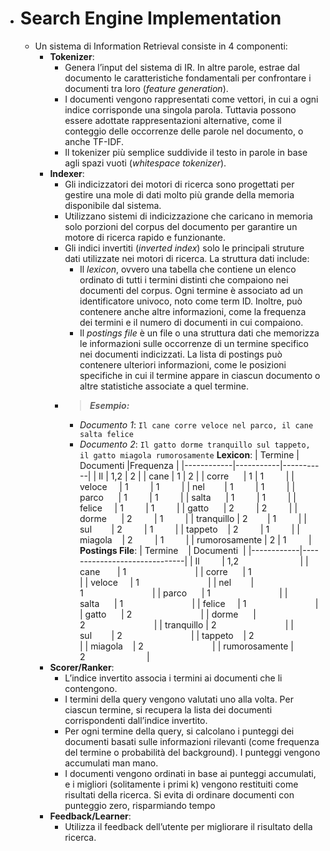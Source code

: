 - # Search Engine Implementation
	- Un sistema di Information Retrieval consiste in 4 componenti:
		- **Tokenizer**:
			- Genera l’input del sistema di IR. In altre parole, estrae dal documento le caratteristiche fondamentali per confrontare i documenti tra loro (_feature generation_).
			- I documenti vengono rappresentati come vettori, in cui a ogni indice corrisponde una singola parola. Tuttavia possono essere adottate rappresentazioni alternative, come il conteggio delle occorrenze delle parole nel documento, o anche TF-IDF.
			- Il tokenizer più semplice suddivide il testo in parole in base agli spazi vuoti (_whitespace tokenizer_).
		- **Indexer**:
			- Gli indicizzatori dei motori di ricerca sono progettati per gestire una mole di dati molto più grande della memoria disponibile dal sistema.
			- Utilizzano sistemi di indicizzazione che caricano in memoria solo porzioni del corpus del documento per garantire un motore di ricerca rapido e funzionante.
			- Gli indici invertiti (_inverted index_) solo le principali struture dati utilizzate nei motori di ricerca. La struttura dati include:
				- Il _lexicon_, ovvero una tabella che contiene un elenco ordinato di tutti i termini distinti che compaiono nei documenti del corpus. Ogni termine è associato ad un identificatore univoco, noto come term ID. Inoltre, può contenere anche altre informazioni, come la frequenza dei termini e il numero di documenti in cui compaiono.
				- Il _postings file_ è un file o una struttura dati che memorizza le informazioni sulle occorrenze di un termine specifico nei  documenti indicizzati. La lista di postings può contenere ulteriori informazioni, come le posizioni specifiche in cui il termine appare in ciascun documento o altre statistiche associate a quel termine.
			- > **_Esempio:_**
			  + *Documento 1*: `Il cane corre veloce nel parco, il cane
			  salta felice`
			  + *Documento 2*: `Il gatto dorme tranquillo sul tappeto, il gatto miagola rumorosamente`
			  **Lexicon**:
			  | Termine | Documenti |Frequenza |
			  |------------|-----------|-----------|
			  | Il | 1,2 | 2 |
			  | cane | 1 | 2 |
			  | corre      | 1 | 1         |
			  | veloce     | 1         | 1         |
			  | nel        | 1         | 1         |
			  | parco      | 1         | 1         |
			  | salta      | 1         | 1         |
			  | felice     | 1         | 1         |
			  | gatto      | 2         | 2         |
			  | dorme      | 2         | 1         |
			  | tranquillo | 2        | 1         |
			  | sul        | 2         | 1         |
			  | tappeto    | 2         | 1         |
			  | miagola    | 2         | 1         |
			  | rumorosamente | 2 | 1         |
			  **Postings File**:
			  | Termine    | Documenti  |
			  |------------|------------------------------|
			  | Il         | 1,2                         |
			  | cane       | 1                            |
			  | corre      | 1                            |
			  | veloce     | 1                            |
			  | nel        | 1                            |
			  | parco      | 1                            |
			  | salta      | 1                            |
			  | felice     | 1                            |
			  | gatto      | 2                            |
			  | dorme      | 2                            |
			  | tranquillo | 2                            |
			  | sul        | 2                            |
			  | tappeto    | 2                            |
			  | miagola    | 2                            |
			  | rumorosamente | 2                         |
		- **Scorer/Ranker**:
			- L’indice invertito associa i termini ai documenti che li contengono.
			- I termini della query vengono valutati uno alla volta. Per ciascun termine, si recupera la lista dei documenti corrispondenti dall’indice invertito.
			- Per ogni termine della query, si calcolano i punteggi dei documenti basati sulle informazioni rilevanti (come frequenza del termine o probabilità del background). I punteggi vengono accumulati man mano.
			- I documenti vengono ordinati in base ai punteggi accumulati, e i migliori (solitamente i primi k) vengono restituiti come risultati della ricerca. Si evita di ordinare documenti con punteggio zero, risparmiando tempo
		- **Feedback/Learner**:
			- Utilizza il feedback dell’utente per migliorare il risultato della ricerca.